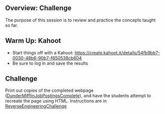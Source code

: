 ## Overview: Challenge
The purpose of this session is to review and practice the concepts taught so far.

## Warm Up: Kahoot
- Start things off with a Kahoot: https://create.kahoot.it/details/54fb9bb7-0030-48b6-90b7-f650538cb604
- Be sure to log in and save the results

## Challenge
Print out copies of the completed webpage ([DunderMifflinJobPostingsComplete](DunderMifflinJobPostingsComplete.html)), and have the students attempt to recreate the page using HTML. Instructions are in [ReverseEngineeringChallenge](ReverseEngineeringChallenge.md)